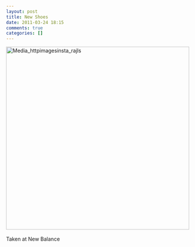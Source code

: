 ```yaml
---
layout: post
title: New Shoes
date: 2011-03-24 18:15
comments: true
categories: []
---
```

<div class='posterous_autopost'><a href="http://instagr.am/p/CgZcx/"><div class='p_embed p_image_embed'> <a href="http://posterous.com/getfile/files.posterous.com/computerninja/EJBqktipokrjGjIvBcCFJCwCynBIabCrwpgCIkymtljnAHpymwhrCpehvHDD/media_httpimagesinsta_rAJls.jpg.scaled1000.jpg"><img alt="Media_httpimagesinsta_rajls" height="500" src="http://posterous.com/getfile/files.posterous.com/computerninja/EJBqktipokrjGjIvBcCFJCwCynBIabCrwpgCIkymtljnAHpymwhrCpehvHDD/media_httpimagesinsta_rAJls.jpg.scaled500.jpg" width="500" /></a> </div> </a><br />Taken at New Balance</div>
